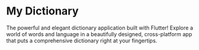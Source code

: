 # My Dictionary
 The powerful and elegant dictionary application built with Flutter! Explore a world of words and language in a beautifully designed, cross-platform app that puts a comprehensive dictionary right at your fingertips.

